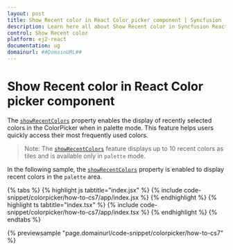 ```yaml
---
layout: post
title: Show Recent color in React Color picker component | Syncfusion
description: Learn here all about Show Recent color in Syncfusion React Color picker component of Syncfusion Essential JS 2 and more.
control: Show Recent color
platform: ej2-react
documentation: ug
domainurl: ##DomainURL##
---
```


# Show Recent color in React Color picker component

The [`showRecentColors`](https://ej2.syncfusion.com/react/documentation/api/color-picker/#showRecentColors) property enables the display of recently selected colors in the ColorPicker when in palette mode. This feature helps users quickly access their most frequently used colors.

>Note: The [`showRecentColors`](https://ej2.syncfusion.com/react/documentation/api/color-picker/#showRecentColors) feature displays up to 10 recent colors as tiles and is available only in `palette` mode.

In the following sample, the [`showRecentColors`](https://ej2.syncfusion.com/react/documentation/api/color-picker/#showRecentColors) property is enabled to display recent colors in the `palette` area.

{% tabs %}
{% highlight js tabtitle="index.jsx" %}
{% include code-snippet/colorpicker/how-to-cs7/app/index.jsx %}
{% endhighlight %}
{% highlight ts tabtitle="index.tsx" %}
{% include code-snippet/colorpicker/how-to-cs7/app/index.tsx %}
{% endhighlight %}
{% endtabs %}

{% previewsample "page.domainurl/code-snippet/colorpicker/how-to-cs7" %}

